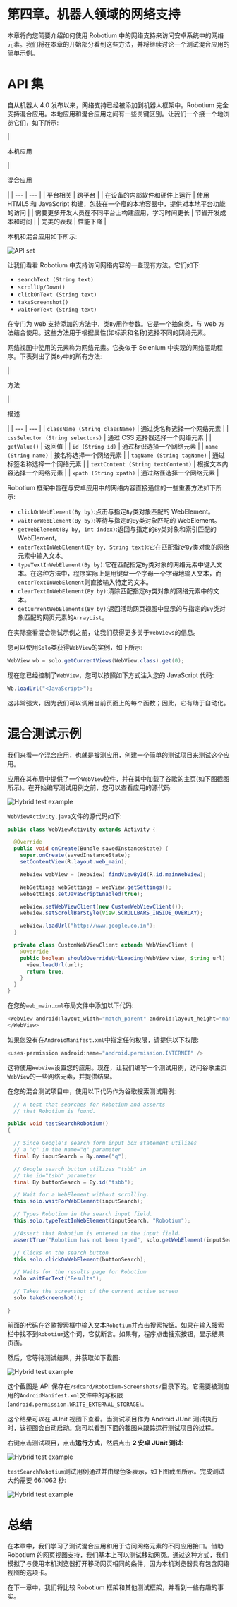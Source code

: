 # 第四章。机器人领域的网络支持

本章将向您简要介绍如何使用 Robotium 中的网络支持来访问安卓系统中的网络元素。我们将在本章的开始部分看到这些方法，并将继续讨论一个测试混合应用的简单示例。

# API 集

自从机器人 4.0 发布以来，网络支持已经被添加到机器人框架中。Robotium 完全支持混合应用。本地应用和混合应用之间有一些关键区别。让我们一个接一个地浏览它们，如下所示:

<colgroup><col style="text-align: left"> <col style="text-align: left"></colgroup> 
| 

本机应用

 | 

混合应用

 |
| --- | --- |
| 平台相关 | 跨平台 |
| 在设备的内部软件和硬件上运行 | 使用 HTML5 和 JavaScript 构建，包装在一个瘦的本地容器中，提供对本地平台功能的访问 |
| 需要更多开发人员在不同平台上构建应用，学习时间更长 | 节省开发成本和时间 |
| 完美的表现 | 性能下降 |

本机和混合应用如下所示:

![API set](img/8010OS_04_01.jpg)

让我们看看 Robotium 中支持访问网络内容的一些现有方法。它们如下:

*   `searchText (String text)`
*   `scrollUp/Down()`
*   `clickOnText (String text)`
*   `takeScreenshot()`
*   `waitForText (String text)`

在专门为 web 支持添加的方法中，类`By`用作参数。它是一个抽象类，与 web 方法结合使用。这些方法用于根据属性(如标识和名称)选择不同的网络元素。

网络视图中使用的元素称为网络元素。它类似于 Selenium 中实现的网络驱动程序。下表列出了类`By`中的所有方法:

<colgroup><col style="text-align: left"> <col style="text-align: left"></colgroup> 
| 

方法

 | 

描述

 |
| --- | --- |
| `className (String className)` | 通过类名称选择一个网络元素 |
| `cssSelector (String selectors)` | 通过 CSS 选择器选择一个网络元素 |
| `getValue()` | 返回值 |
| `id (String id)` | 通过标识选择一个网络元素 |
| `name (String name)` | 按名称选择一个网络元素 |
| `tagName (String tagName)` | 通过标签名称选择一个网络元素 |
| `textContent (String textContent)` | 根据文本内容选择一个网络元素 |
| `xpath (String xpath)` | 通过路径选择一个网络元素 |

Robotium 框架中旨在与安卓应用中的网络内容直接通信的一些重要方法如下所示:

*   `clickOnWebElement(By by)`:点击与指定`By`类对象匹配的 WebElement。
*   `waitForWebElement(By by)`:等待与指定的`By`类对象匹配的 WebElement。
*   `getWebElement(By by, int index)`:返回与指定的`By`类对象和索引匹配的 WebElement。
*   `enterTextInWebElement(By by, String text)`:它在匹配指定`By`类对象的网络元素中输入文本。
*   `typeTextInWebElement(By by)`:它在匹配指定`By`类对象的网络元素中键入文本。在这种方法中，程序实际上是用键盘一个字母一个字母地输入文本，而`enterTextInWebElement`则直接输入特定的文本。
*   `clearTextInWebElement(By by)`:清除匹配指定`By`类对象的网络元素中的文本。
*   `getCurrentWebElements(By by)`:返回活动网页视图中显示的与指定的`By`类对象匹配的网页元素的`ArrayList`。

在实际查看混合测试示例之前，让我们获得更多关于`WebViews`的信息。

您可以使用`Solo`类获得`WebView`的实例，如下所示:

```java
WebView wb = solo.getCurrentViews(WebView.class).get(0);
```

现在您已经控制了`WebView`，您可以按照如下方式注入您的 JavaScript 代码:

```java
Wb.loadUrl("<JavaScript>");
```

这非常强大，因为我们可以调用当前页面上的每个函数；因此，它有助于自动化。

# 混合测试示例

我们来看一个混合应用，也就是被测应用，创建一个简单的测试项目来测试这个应用。

应用在其布局中提供了一个`WebView`控件，并在其中加载了谷歌的主页(如下图截图所示)。在开始编写测试用例之前，您可以查看应用的源代码:

![Hybrid test example](img/8010OS_04_02.jpg)

`WebViewActivity.java`文件的源代码如下:

```java
public class WebViewActivity extends Activity {

  @Override
  public void onCreate(Bundle savedInstanceState) {
    super.onCreate(savedInstanceState);
    setContentView(R.layout.web_main);

    WebView webView = (WebView) findViewById(R.id.mainWebView);

    WebSettings webSettings = webView.getSettings();
    webSettings.setJavaScriptEnabled(true);

    webView.setWebViewClient(new CustomWebViewClient());
    webView.setScrollBarStyle(View.SCROLLBARS_INSIDE_OVERLAY);

    webView.loadUrl("http://www.google.co.in");
  }

  private class CustomWebViewClient extends WebViewClient {
    @Override
    public boolean shouldOverrideUrlLoading(WebView view, String url)     {
      view.loadUrl(url);
      return true;
    }
  }
}
```

在您的`web_main.xml`布局文件中添加以下代码:

```java
<WebView android:layout_width="match_parent" android:layout_height="match_parent" android:id="@+id/mainWebView">
</WebView>
```

如果您没有在`AndroidManifest.xml`中指定任何权限，请提供以下权限:

```java
<uses-permission android:name="android.permission.INTERNET" />
```

这将使用`WebView`设置您的应用。现在，让我们编写一个测试用例，访问谷歌主页`WebView`的一些网络元素，并提供结果。

在您的混合测试项目中，使用以下代码作为谷歌搜索测试用例:

```java
  // A test that searches for Robotium and asserts 
  // that Robotium is found.

public void testSearchRobotium()
{

  // Since Google's search form input box statement utilizes
  // a "q" in the name="q" parameter
  final By inputSearch = By.name("q");

  // Google search button utilizes "tsbb" in 
  // the id="tsbb" parameter
  final By buttonSearch = By.id("tsbb");

  // Wait for a WebElement without scrolling.
  this.solo.waitForWebElement(inputSearch);

  // Types Robotium in the search input field.
  this.solo.typeTextInWebElement(inputSearch, "Robotium");

  //Assert that Robotium is entered in the input field.
  assertTrue("Robotium has not been typed", solo.getWebElement(inputSearch, 0).getText().contains("Robotium"));

  // Clicks on the search button 
  this.solo.clickOnWebElement(buttonSearch);

  // Waits for the results page for Robotium
  solo.waitForText("Results");

  // Takes the screenshot of the current active screen
  solo.takeScreenshot();

}
```

前面的代码在谷歌搜索框中输入文本`Robotium`并点击搜索按钮。如果在输入搜索栏中找不到`Robotium`这个词，它就断言。如果有，程序点击搜索按钮，显示结果页面。

然后，它等待测试结果，并获取如下截图:

![Hybrid test example](img/8010OS_04_03.jpg)

这个截图是 API 保存在`/sdcard/Robotium-Screenshots/`目录下的。它需要被测应用的`AndroidManifest.xml`文件中的写权限(`android.permission.WRITE_EXTERNAL_STORAGE`)。

这个结果可以在 JUnit 视图下查看。当测试项目作为 Android JUnit 测试执行时，该视图会自动启动。您可以看到下面的截图来跟踪运行测试项目的过程。

右键点击测试项目，点击**运行方式**，然后点击 **2 安卓 JUnit 测试**:

![Hybrid test example](img/8010OS_04_04.jpg)

`testSearchRobotium`测试用例通过并由绿色条表示，如下图截图所示。完成测试大约需要 66.1062 秒:

![Hybrid test example](img/8010OS_04_05.jpg)

# 总结

在本章中，我们学习了测试混合应用和用于访问网络元素的不同应用接口。借助 Robotium 的网页视图支持，我们基本上可以测试移动网页。通过这种方式，我们模拟了与使用本机浏览器打开移动网页相同的条件，因为本机浏览器具有包含网络视图的选项卡。

在下一章中，我们将比较 Robotium 框架和其他测试框架，并看到一些有趣的事实。